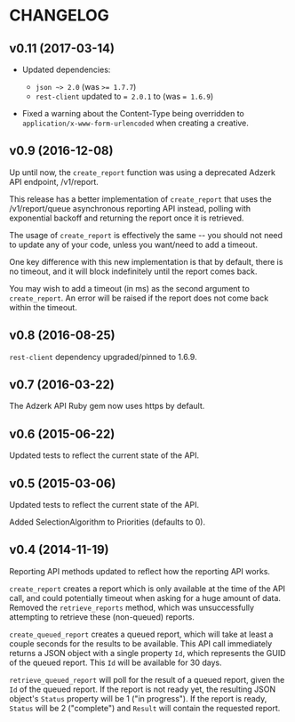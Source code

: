 # CHANGELOG

## v0.11 (2017-03-14)

- Updated dependencies:
  - `json ~> 2.0` (was `>= 1.7.7`)
  - `rest-client` updated to `= 2.0.1` to (was `= 1.6.9`)

- Fixed a warning about the Content-Type being overridden to
  `application/x-www-form-urlencoded` when creating a creative.

## v0.9 (2016-12-08)

Up until now, the `create_report` function was using a deprecated Adzerk API
endpoint, /v1/report.

This release has a better implementation of `create_report` that uses the
/v1/report/queue asynchronous reporting API instead, polling with exponential
backoff and returning the report once it is retrieved.

The usage of `create_report` is effectively the same -- you should not need to
update any of your code, unless you want/need to add a timeout.

One key difference with this new implementation is that by default, there is no
timeout, and it will block indefinitely until the report comes back.

You may wish to add a timeout (in ms) as the second argument to `create_report`.
An error will be raised if the report does not come back within the timeout.

## v0.8 (2016-08-25)

`rest-client` dependency upgraded/pinned to 1.6.9.

## v0.7 (2016-03-22)

The Adzerk API Ruby gem now uses https by default.

## v0.6 (2015-06-22)

Updated tests to reflect the current state of the API.

## v0.5 (2015-03-06)

Updated tests to reflect the current state of the API.

Added SelectionAlgorithm to Priorities (defaults to 0).

## v0.4 (2014-11-19)

Reporting API methods updated to reflect how the reporting API works.

`create_report` creates a report which is only available at the time of the API
call, and could potentially timeout when asking for a huge amount of data.
Removed the `retrieve_reports` method, which was unsuccessfully attempting to
retrieve these (non-queued) reports.

`create_queued_report` creates a queued report, which will take at least a
couple seconds for the results to be available. This API call immediately
returns a JSON object with a single property `Id`, which represents the GUID of
the queued report. This `Id` will be available for 30 days.

`retrieve_queued_report` will poll for the result of a queued report, given the
`Id` of the queued report. If the report is not ready yet, the resulting JSON
object's `Status` property will be 1 ("in progress"). If the report is ready,
`Status` will be 2 ("complete") and `Result` will contain the requested report.


